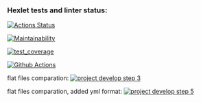 ### Hexlet tests and linter status:
[![Actions Status](https://github.com/DenisYagov/frontend-project-lvl2/workflows/hexlet-check/badge.svg)](https://github.com/DenisYagov/frontend-project-lvl2/actions)

[![Maintainability](https://api.codeclimate.com/v1/badges/dc2bad3ccf750de67a41/maintainability)](https://codeclimate.com/github/DenisYagov/frontend-project-lvl2)

[![test_coverage](https://api.codeclimate.com/v1/badges/dc2bad3ccf750de67a41/test_coverage)](https://codeclimate.com/github/DenisYagov/frontend-project-lvl2/test_coverage)

[![Github Actions](https://github.com/DenisYagov/frontend-project-lvl2/actions/workflows/github-actions-demo.yml/badge.svg)](https://github.com/DenisYagov/frontend-project-lvl2/actions/workflows/github-actions-demo.yml)

flat files comparation:
[![project develop step 3](https://asciinema.org/a/bUURsAW6TmF6oNLsG3mHSxL5F.png
)](https://asciinema.org/a/bUURsAW6TmF6oNLsG3mHSxL5F)

flat files comparation, added yml format:
[![project develop step 5](https://asciinema.org/a/aLvkfzW59vLh9iuzydYmx0SXr.png
)](https://asciinema.org/a/aLvkfzW59vLh9iuzydYmx0SXr)